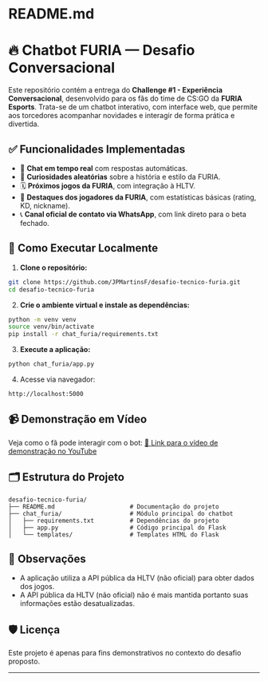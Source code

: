 # README.md

# 🔥 Chatbot FURIA — Desafio Conversacional

Este repositório contém a entrega do **Challenge #1 - Experiência Conversacional**, desenvolvido para os fãs do time de CS:GO da **FURIA Esports**. Trata-se de um chatbot interativo, com interface web, que permite aos torcedores acompanhar novidades e interagir de forma prática e divertida.

## ✅ Funcionalidades Implementadas

- 💬 **Chat em tempo real** com respostas automáticas.
- 🎲 **Curiosidades aleatórias** sobre a história e estilo da FURIA.
- 🗓️ **Próximos jogos da FURIA**, com integração à HLTV.
- 👥 **Destaques dos jogadores da FURIA**, com estatísticas básicas (rating, KD, nickname).
- 📞 **Canal oficial de contato via WhatsApp**, com link direto para o beta fechado.

## 🚀 Como Executar Localmente

1. **Clone o repositório:**
```bash
git clone https://github.com/JPMartinsF/desafio-tecnico-furia.git
cd desafio-tecnico-furia
```

2. **Crie o ambiente virtual e instale as dependências:**
```bash
python -m venv venv
source venv/bin/activate
pip install -r chat_furia/requirements.txt
```

3. **Execute a aplicação:**
```bash
python chat_furia/app.py
```

4. Acesse via navegador:
```
http://localhost:5000
```

## 📹 Demonstração em Vídeo
Veja como o fã pode interagir com o bot:
[🔗 Link para o vídeo de demonstração no YouTube](https://youtu.be/9lTmcwobp4k)

## 🗂️ Estrutura do Projeto
```
desafio-tecnico-furia/
├── README.md                     # Documentação do projeto
├── chat_furia/                   # Módulo principal do chatbot
│   ├── requirements.txt          # Dependências do projeto
│   ├── app.py                    # Código principal do Flask
│   └── templates/                # Templates HTML do Flask
```

## 📌 Observações
- A aplicação utiliza a API pública da HLTV (não oficial) para obter dados dos jogos.
- A API pública da HLTV (não oficial) não é mais mantida portanto suas informações estão desatualizadas.

## 🛡️ Licença
Este projeto é apenas para fins demonstrativos no contexto do desafio proposto.

---